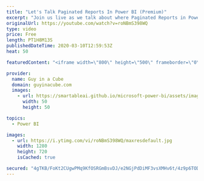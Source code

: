 ```yaml
---
title: "Let's Talk Paginated Reports In Power BI (Premium)"
excerpt: "Join us live as we talk about where Paginated Reports in Power BI fit in. There is a place for paginated reports and you may not be aware of it!  📢 Become a member: https://guyinacu.be/membership   *******************  Want to take your Power BI skills to the next level? We have training courses available"
originalUrl: https://youtube.com/watch?v=roNBmS398WQ
type: video
price: Free
length: PT1H8M13S
publishedDateTime: 2020-03-10T12:59:53Z
heat: 50

featuredContent: "<iframe width=\"800\" height=\"500\" frameborder=\"0\" src=\"https://www.youtube.com/embed/roNBmS398WQ\" allow=\"accelerometer; autoplay; encrypted-media; gyroscope; picture-in-picture\" allowfullscreen></iframe>"

provider:
  name: Guy in a Cube
  domain: guyinacube.com
  images:
    - url: https://smartableai.github.io/microsoft-power-bi/assets/images/organizations/guyinacube.com-50x50.jpg
      width: 50
      height: 50

topics:
  - Power BI

images:
  - url: https://i.ytimg.com/vi/roNBmS398WQ/maxresdefault.jpg
    width: 1280
    height: 720
    isCached: true

secured: "4gTKB/FoKt2CUgwPMq9KfOSRGmBsvDJ/e2NGjPdDiMF3vsXMHv6t/4z9p6TOD98WbmFmysAxo9PP2YU8jmUvLk92lYpr62F1aRsjdMeAtwWTOLI4OX8GcrMgdXj8tyOHJVBPxtQIOEyol57KkCIGY/rYBuxTGQDjIwEKyjmbSLbod76biVBsnSLbFV+hiBtPdkmFl/qbHYECVu8QMjo966+D+l6u81jrJ2I8icb3NAFG1iu2acQH+eMbTR1vh4soc7zXPp1JNQrFA7q7PjPJGS2en5HjoOspoiff4qBC4gEkOWW8AO9ZtoFVo6t4qgWg/XKiDMLeXN0VXdabWvoOiBaBUcw3uf16dEp7KXfH5CEjqIwpTV2Mm7Xagt76eVyiSxOKX33Xuuf3l6/wZYw7Yfj2Na4SiaHKEtUNiHYNZb8=;d/sugKfmveSx3YXWkyqCsg=="
---
```


